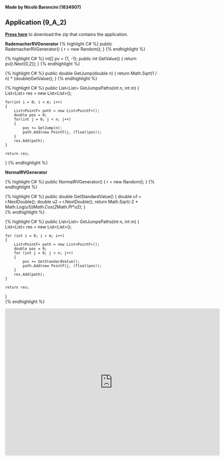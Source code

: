**Made by Nicolò Baroncini (1834907)**
## Application (9_A_2)
**[Press here](https://drive.google.com/file/d/1gmHTK3R-mPtSlB7SOOl4bhKHuE2BEkoG/view?usp=sharing)** to download the zip that contains the application.

**RademacherRVGenerator**
{% highlight C# %}
public RademacherRVGenerator()
{
    r = new Random();
}
{% endhighlight %}

{% highlight C# %}
int[] pv = {1, -1};
public int GetValue()
{
    return pv[r.Next(0,2)];
}
{% endhighlight %}

{% highlight C# %}
public double GetJump(double n)
{
    return Math.Sqrt(1 / n) * (double)GetValue();
}
{% endhighlight %}

{% highlight C# %}
public List<List<PointF>> GetJumpsPaths(int n, int m)
{
    List<List<PointF>> res = new List<List<PointF>>();

    for(int i = 0; i < m; i++)
    {
        List<PointF> path = new List<PointF>();
        double pos = 0;
        for(int j = 0; j < n; j++)
        {
            pos += GetJump(n);
            path.Add(new PointF(j, (float)pos));
        }
        res.Add(path);
    }

    return res;
}
{% endhighlight %}

**NormalRVGenerator**

{% highlight C# %}
public NormalRVGenerator()
{
    r = new Random();
}
{% endhighlight %}

{% highlight C# %}
public double GetStandardValue()
{
    double u1 = r.NextDouble();
    double u2 = r.NextDouble();
    return Math.Sqrt(-2 * Math.Log(u1))*Math.Cos(2*Math.PI*u2);
}                    
{% endhighlight %}

{% highlight C# %}
public List<List<PointF>> GetJumpsPaths(int n, int m)
{
    List<List<PointF>> res = new List<List<PointF>>();

    for (int i = 0; i < m; i++)
    {
        List<PointF> path = new List<PointF>();
        double pos = 0;
        for (int j = 0; j < n; j++)
        {
            pos += GetStandardValue();
            path.Add(new PointF(j, (float)pos));
        }
        res.Add(path);
    }

    return res;
}        
{% endhighlight %}

                             
<iframe src="https://user-images.githubusercontent.com/78324346/140970712-0d369001-0e5c-47e4-8b11-33cc7d1939a4.mp4" width="700" height="480" frameborder="0" allowfullscreen=""> </iframe>
